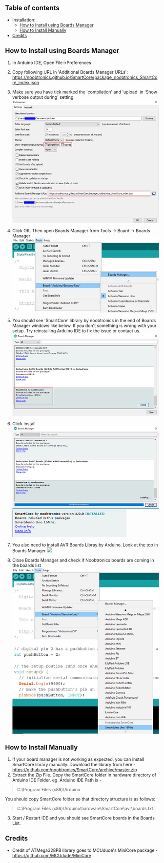 
## Table of contents
* Installation:
  - [How to Install using Boards Manager](#how-to-install-using-boards-manager)
  - [How to Install Manually](#how-to-install-manually)
* [Credits](#credits)

## How to Install using Boards Manager

1) In Arduino IDE, Open File->Preferences
2) Copy following URL in 'Additional Boards Manager URLs':
https://noobtronics.github.io/SmartCore/package_noobtronics_SmartCore_index.json

3) Make sure you have tick marked the 'compilation' and 'upload' in 'Show verbose output during' setting
![](https://raw.githubusercontent.com/noobtronics/SmartCore/master/images/guide/Preferences.jpg)

4) Click OK. Then open Boards Manager from Tools -> Board -> Boards Manager
![](https://raw.githubusercontent.com/noobtronics/SmartCore/master/images/guide/boardmanager.jpg)

5) You should see 'SmartCore' library by noobtronics in the end of Boards Manager windows like below. If you don't something is wrong with your setup. Try reinstalling Arduino IDE to fix the issue or contact us.
![](https://raw.githubusercontent.com/noobtronics/SmartCore/master/images/guide/library_install.jpg)

6) Click Install
![](https://raw.githubusercontent.com/noobtronics/SmartCore/master/images/guide/library_installing.jpg)
![](https://raw.githubusercontent.com/noobtronics/SmartCore/master/images/guide/Installed.PNG)

7) You also need to install AVR Boards Libray by Arduino. Look at the top in Boards Manager
![](https://raw.githubusercontent.com/noobtronics/SmartCore/master/images/guide/AVR_Boards_Library.PNG)

8) Close Boards Manager and check if Noobtronics boards are coming in the boards list
![](https://raw.githubusercontent.com/noobtronics/SmartCore/master/images/guide/board_display.jpg)


## How to Install Manually
1) If your board manager is not working as expected, you can install SmartCore library manually. Download the library from here -
https://github.com/noobtronics/SmartCore/archive/master.zip
2) Extract the Zip File. Copy the SmartCore folder in hardware directory of Arduino IDE Folder.
eg. Arduino IDE Path is - 
> C:\Program Files (x86)\Arduino

You should copy SmartCore folder so that directory structure is as follows:
> C:\Program Files (x86)\Arduino\hardware\SmartCore\avr\boards.txt

3) Start / Restart IDE and you should see SmartCore boards in the Boards List.

## Credits
* Credit of ATMega328PB library goes to MCUdude's MiniCore package -
    https://github.com/MCUdude/MiniCore
